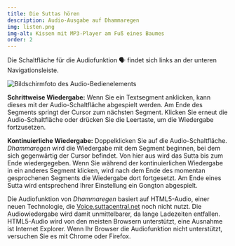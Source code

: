 ```yaml
---
title: Die Suttas hören
description: Audio-Ausgabe auf Dhammaregen
img: listen.png
img-alt: Kissen mit MP3-Player am Fuß eines Baumes
order: 2
---
```


Die Schaltfläche für die Audiofunktion 🗣️ findet sich links an der unteren Navigationsleiste.

<img src="./play.png" class="ebt-image" alt="Bildschirmfoto des Audio-Bedienelements">

**Schrittweise Wiedergabe:**
Wenn Sie ein Textsegment anklicken, kann dieses mit der Audio-Schaltfläche abgespielt werden. Am Ende des Segments springt der Cursor zum nächsten Segment. Klicken Sie erneut die Audio-Schaltfläche oder drücken Sie die Leertaste, um die Wiedergabe fortzusetzen.

**Kontinuierliche Wiedergabe:**
Doppelklicken Sie auf die Audio-Schaltfläche. *Dhammaregen* wird die Wiedergabe mit dem Segment beginnen, bei dem sich gegenwärtig der Cursor befindet. Von hier aus wird das Sutta bis zum Ende wiedergegeben. Wenn Sie während der kontinuierlichen Wiedergabe in ein anderes Segment klicken, wird nach dem Ende des momentan gesprochenen Segments die Wiedergabe dort fortgesetzt. Am Ende eines Sutta wird entsprechend Ihrer Einstellung ein Gongton abgespielt.

Die Audiofunktion von *Dhammaregen* basiert auf HTML5-Audio, einer neuen Technologie, die [Voice.suttacentral.net](https://voice.suttacentral.net) noch nicht nutzt. Die Audiowiedergabe wird damit unmittelbarer, da lange Ladezeiten entfallen. HTML5-Audio wird von den meisten Browsern unterstützt, eine Ausnahme ist Internet Explorer. Wenn Ihr Browser die Audiofunktion nicht unterstützt, versuchen Sie es mit Chrome oder Firefox.
